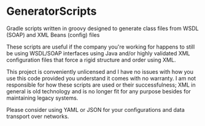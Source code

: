 # GeneratorScripts
Gradle scripts written in groovy designed to generate class files from WSDL (SOAP) and XML Beans (config) files

These scripts are useful if the company you're working for happens to still be using WSDL/SOAP interfaces using Java and/or highly validated XML configuration files that force a rigid structure and order using XML.

This project is conveniently unlicensed and I have no issues with how you use this code provided you understand it comes with no warranty. I am not responsible for how these scripts are used or their successfulness; XML in general is old technology and is no longer fit for any purpose besides for maintaining legacy systems. 

Please consider using YAML or JSON for your configurations and data transport over networks.
